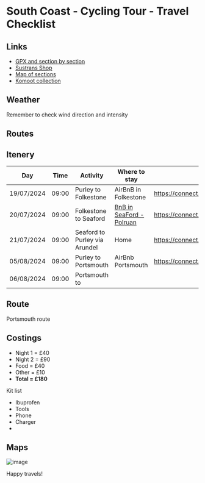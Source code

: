 # South Coast - Cycling Tour - Travel Checklist  

## Links

- [GPX and section by section](https://www.gps-routes.co.uk/routes/home.nsf/RoutesLinksCycle/national-cycle-route-2-cycle-route)
- [Sustrans Shop](https://shop.sustrans.org.uk/collections/gpx-and-downloads)
- [Map of sections](https://cycle.travel/map/journey/149267)
- [Komoot collection](https://www.komoot.com/collection/2211292)

## Weather
Remember to check wind direction and intensity

## Routes

## Itenery

| Day | Time | Activity | Where to stay | Route |
| --- | ---- | -------- | ------------- | ----- |
| 19/07/2024 | 09:00  | Purley to Folkestone | AirBnB in Folkestone | https://connect.garmin.com/modern/activity/16482585232 | 
| 20/07/2024 | 09:00  | Folkestone to Seaford  | [BnB in SeaFord - Polruan](http://www.seafordheadguesthouse.co.uk) | https://connect.garmin.com/modern/activity/16498588494 |
| 21/07/2024 | 09:00  | Seaford to Purley via Arundel | Home | https://connect.garmin.com/modern/activity/16514951268 |
| 05/08/2024 | 09:00  | Purley to Portsmouth | AirBnb Portsmouth | https://connect.garmin.com/modern/course/294407722 |
| 06/08/2024 | 09:00  | Portsmouth to | |  |

## Route

Portsmouth route 


## Costings
- Night 1 = £40
- Night 2 = £90
- Food = £40
- Other = £10
- **Total = £180**

Kit list
- Ibuprofen
- Tools
- Phone
- Charger
- 

## Maps

![image](https://github.com/user-attachments/assets/fb6c26bf-c3a4-4e7d-abc8-cdbf7f456777)


Happy travels!



